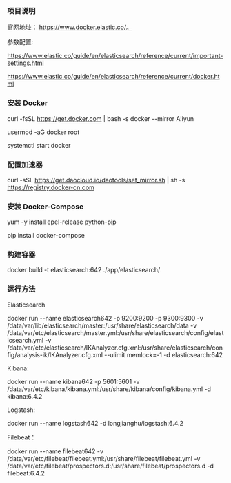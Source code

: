 ### 项目说明

官网地址： https://www.docker.elastic.co/。

参数配置:

https://www.elastic.co/guide/en/elasticsearch/reference/current/important-settings.html

https://www.elastic.co/guide/en/elasticsearch/reference/current/docker.html

### 安装 Docker

curl -fsSL https://get.docker.com | bash -s docker --mirror Aliyun

usermod -aG docker  root

systemctl start docker

### 配置加速器

curl -sSL https://get.daocloud.io/daotools/set_mirror.sh | sh -s https://registry.docker-cn.com

### 安装 Docker-Compose

yum -y install epel-release python-pip

pip install docker-compose

### 构建容器

docker build -t elasticsearch:642 ./app/elasticsearch/

### 运行方法

Elasticsearch

docker run --name elasticsearch642 -p 9200:9200 -p 9300:9300 -v /data/var/lib/elasticsearch/master:/usr/share/elasticsearch/data -v /data/var/etc/elasticsearch/master.yml:/usr/share/elasticsearch/config/elasticsearch.yml -v /data/var/etc/elasticsearch/IKAnalyzer.cfg.xml:/usr/share/elasticsearch/config/analysis-ik/IKAnalyzer.cfg.xml --ulimit memlock=-1 -d elasticsearch:642
		
Kibana:

docker run --name kibana642 -p 5601:5601 -v /data/var/etc/kibana/kibana.yml:/usr/share/kibana/config/kibana.yml -d kibana:6.4.2

Logstash:

docker run --name logstash642 -d longjianghu/logstash:6.4.2

Filebeat：

docker run --name filebeat642 -v /data/var/etc/filebeat/filebeat.yml:/usr/share/filebeat/filebeat.yml -v /data/var/etc/filebeat/prospectors.d:/usr/share/filebeat/prospectors.d -d filebeat:6.4.2
